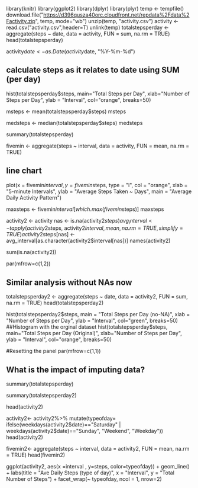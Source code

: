 library(knitr)
library(ggplot2)
library(dplyr)
library(plyr)
temp <- tempfile()
download.file("https://d396qusza40orc.cloudfront.net/repdata%2Fdata%2Factivity.zip", temp, mode="wb")
unzip(temp, "activity.csv")
activity <- read.csv("activity.csv",header=T)
unlink(temp)
totalstepsperday <- aggregate(steps ~ date, data = activity, FUN = sum, na.rm = TRUE)
head(totalstepsperday)

activity$date <- as.Date(activity$date, "%Y-%m-%d")
## calculate steps as it relates to date using SUM (per day)
hist(totalstepsperday$steps, 
     main="Total Steps per Day", 
     xlab="Number of Steps per Day", 
     ylab = "Interval",
     col="orange",
     breaks=50)

msteps <- mean(totalstepsperday$steps)
msteps

medsteps <- median(totalstepsperday$steps)
medsteps

summary(totalstepsperday)

fivemin <- aggregate(steps ~ interval, data = activity, FUN = mean, na.rm = TRUE)
## line chart
plot(x = fivemin$interval, 
     y = fivemin$steps, 
     type = "l", 
     col = "orange",
     xlab = "5-minute Intervals",
     ylab = "Average Steps Taken ~ Days",
     main = "Average Daily Activity Pattern")

maxsteps <- fivemin$interval[which.max(fivemin$steps)]
maxsteps

activity2 <- activity
nas <- is.na(activity2$steps)
avg_interval <- tapply(activity2$steps, activity2$interval, mean, na.rm=TRUE, simplify = TRUE)
activity2$steps[nas] <- avg_interval[as.character(activity2$interval[nas])]
names(activity2)

sum(is.na(activity2))

par(mfrow=c(1,2))

## Similar analysis without NAs now
totalstepsperday2 <- aggregate(steps ~ date, data = activity2, FUN = sum, na.rm = TRUE)
head(totalstepsperday2)

hist(totalstepsperday2$steps, 
     main = "Total Steps per Day (no-NA)", 
     xlab = "Number of Steps per Day", 
     ylab = "Interval",
     col="green",
     breaks=50)
##Histogram with the orginal dataset
hist(totalstepsperday$steps, 
     main="Total Steps per Day (Original)", 
     xlab="Number of Steps per Day", 
     ylab = "Interval",
     col="orange",
     breaks=50)


#Resetting the panel
par(mfrow=c(1,1))
## What is the impact of imputing data?
summary(totalstepsperday)

summary(totalstepsperday2)

head(activity2)

activity2<- activity2%>%
  mutate(typeofday= ifelse(weekdays(activity2$date)=="Saturday" | weekdays(activity2$date)=="Sunday", "Weekend", "Weekday"))
head(activity2)


fivemin2<- aggregate(steps ~ interval, data = activity2, FUN = mean, na.rm = TRUE)
head(fivemin2)

ggplot(activity2, aes(x =interval , y=steps, color=typeofday)) +
  geom_line() +
  labs(title = "Ave Daily Steps (type of day)", x = "Interval", y = "Total Number of Steps") +
  facet_wrap(~ typeofday, ncol = 1, nrow=2)
